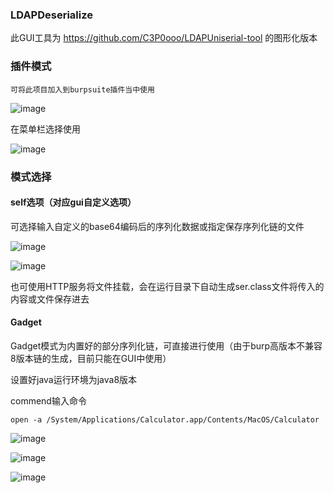 ### LDAPDeserialize

此GUI工具为 https://github.com/C3P0ooo/LDAPUniserial-tool 的图形化版本

### 插件模式

	可将此项目加入到burpsuite插件当中使用

![image](https://github.com/XinCaoZ/LDAPDeserialize/assets/64942080/4541948d-60c1-454d-85db-8a7f51bb9761)


在菜单栏选择使用

![image](https://github.com/XinCaoZ/LDAPDeserialize/assets/64942080/4b618ba6-1a38-45d9-947a-f1ba18b3205b)


### 模式选择

#### self选项（对应gui自定义选项）

可选择输入自定义的base64编码后的序列化数据或指定保存序列化链的文件

![image](https://github.com/XinCaoZ/LDAPDeserialize/assets/64942080/2ca607ed-64bb-4d44-83b3-a604e713af6b)


![image](https://github.com/XinCaoZ/LDAPDeserialize/assets/64942080/c71b2e68-00a4-4e88-8a30-601a44366f85)


也可使用HTTP服务将文件挂载，会在运行目录下自动生成ser.class文件将传入的内容或文件保存进去

#### Gadget

Gadget模式为内置好的部分序列化链，可直接进行使用（由于burp高版本不兼容8版本链的生成，目前只能在GUI中使用）

设置好java运行环境为java8版本

commend输入命令

```shell
open -a /System/Applications/Calculator.app/Contents/MacOS/Calculator
```

![image](https://github.com/XinCaoZ/LDAPDeserialize/assets/64942080/aed712b8-4e2d-4f7e-b436-9889f0b8a547)


![image](https://github.com/XinCaoZ/LDAPDeserialize/assets/64942080/f33853e2-80f4-422d-af1a-b45974955326)


![image](https://github.com/XinCaoZ/LDAPDeserialize/assets/64942080/f547afe8-fe02-4a34-8bf1-e3b6a7f521b0)

